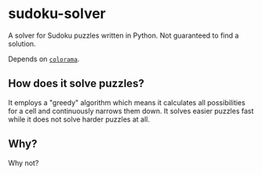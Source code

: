 # sudoku-solver
A solver for Sudoku puzzles written in Python. Not guaranteed to find a
solution.

Depends on [`colorama`](https://github.com/tartley/colorama/).

## How does it solve puzzles?
It employs a "greedy" algorithm which means it calculates all possibilities for
a cell and continuously narrows them down. It solves easier puzzles fast
while it does not solve harder puzzles at all.

## Why?
Why not?
